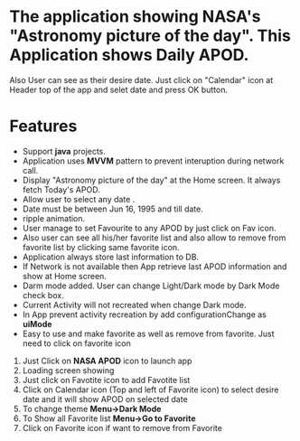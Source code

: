 # The application showing NASA's "Astronomy picture of the day". This Application shows Daily APOD.
Also User can see as their desire date. Just click on "Calendar" icon at Header top of the app and selet date and press OK button.

# Features
* Support **java** projects.
* Application uses **MVVM** pattern to prevent interuption during network call.
* Display "Astronomy picture of the day" at the Home screen. It always fetch Today's APOD.
* Allow user to select any date .
* Date must be between Jun 16, 1995 and till date.
* ripple animation.
* User manage to set Favourite to any APOD by just click on Fav icon.
* Also user can see all his/her favorite list and also allow to remove from favorite list by clicking same favorite icon.
* Application always store last information to DB.
* If Network is not available then App retrieve last APOD information and show at Home screen.
* Darm mode added. User can change Light/Dark mode by Dark Mode check box.
* Current Activity will not recreated when change Dark mode. 
* In App prevent activity recreation by add configurationChange as **uiMode**
* Easy to use and make favorite as well as remove from favorite. Just need to click on favorite icon

1. Just Click on **NASA APOD** icon to launch app
2. Loading screen showing
3. Just click on Favotite icon to add Favotite list
4. Click on Calendar icon (Top and left of Favorite icon) to select desire date and it will show APOD on selected date
5. To change theme **Menu->Dark Mode**
6. To Show all Favorite list **Menu->Go to Favorite**
7. Click on Favorite icon if want to remove from Favorite
